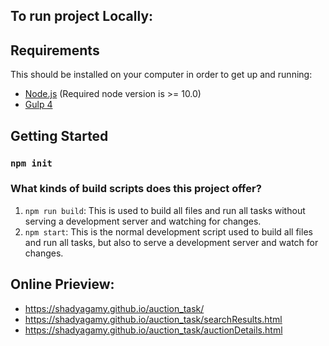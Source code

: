 
## To run project Locally:

## Requirements
This should be installed on your computer in order to get up and running:

- [Node.js](https://nodejs.org/en/) (Required node version is >= 10.0)
- [Gulp 4](https://gulpjs.com/)


## Getting Started
### `npm init`


### What kinds of build scripts does this project offer?
1. `npm run build`: This is used to build all files and run all tasks without serving a development server and watching for changes.
2. `npm start`: This is the normal development script used to build all files and run all tasks, but also to serve a development server and watch for changes.


## Online Prieview:
- https://shadyagamy.github.io/auction_task/
- https://shadyagamy.github.io/auction_task/searchResults.html
- https://shadyagamy.github.io/auction_task/auctionDetails.html



